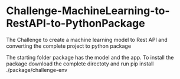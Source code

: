 # Challenge-MachineLearning-to-RestAPI-to-PythonPackage
The Challenge to create a machine learning model to Rest API and converting the complete project to python package

The starting folder package has the model and the app. To install the package download the complete directoty and run pip install ./package/challenge-env
